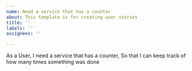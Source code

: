 ```yaml
---
name: Need a service that has a counter
about: This template is for creating user stories
title: ''
labels: ''
assignees: ''

---
```


As a User, 
I need a service that has a counter, 
So that I can keep track of how many times something was done
